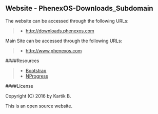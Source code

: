 Website - PhenexOS-Downloads_Subdomain
---


The website can be accessed through the following URLs:
> - http://downloads.phenexos.com

Main Site can be accessed through the following URLs:
> - http://www.phenexos.com 

####Resources
> - [Bootstrap](https://github.com/twbs)
> - [NProgress](https://github.com/rstacruz/nprogress)


####License

Copyright (C) 2016 by Kartik B.

This is an open source website.
